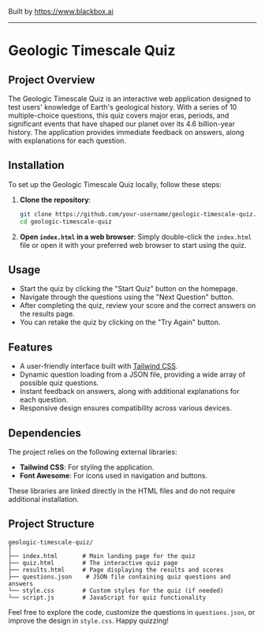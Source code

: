 
Built by https://www.blackbox.ai

---

# Geologic Timescale Quiz

## Project Overview
The Geologic Timescale Quiz is an interactive web application designed to test users' knowledge of Earth's geological history. With a series of 10 multiple-choice questions, this quiz covers major eras, periods, and significant events that have shaped our planet over its 4.6 billion-year history. The application provides immediate feedback on answers, along with explanations for each question.

## Installation
To set up the Geologic Timescale Quiz locally, follow these steps:

1. **Clone the repository**:
   ```bash
   git clone https://github.com/your-username/geologic-timescale-quiz.git
   cd geologic-timescale-quiz
   ```

2. **Open `index.html` in a web browser**:
   Simply double-click the `index.html` file or open it with your preferred web browser to start using the quiz.

## Usage
- Start the quiz by clicking the "Start Quiz" button on the homepage.
- Navigate through the questions using the "Next Question" button.
- After completing the quiz, review your score and the correct answers on the results page.
- You can retake the quiz by clicking on the "Try Again" button.

## Features
- A user-friendly interface built with [Tailwind CSS](https://tailwindcss.com/).
- Dynamic question loading from a JSON file, providing a wide array of possible quiz questions.
- Instant feedback on answers, along with additional explanations for each question.
- Responsive design ensures compatibility across various devices.

## Dependencies
The project relies on the following external libraries:
- **Tailwind CSS**: For styling the application.
- **Font Awesome**: For icons used in navigation and buttons.

These libraries are linked directly in the HTML files and do not require additional installation.

## Project Structure
```
geologic-timescale-quiz/
│
├── index.html       # Main landing page for the quiz
├── quiz.html        # The interactive quiz page
├── results.html     # Page displaying the results and scores
├── questions.json    # JSON file containing quiz questions and answers
└── style.css        # Custom styles for the quiz (if needed)
└── script.js        # JavaScript for quiz functionality
```

Feel free to explore the code, customize the questions in `questions.json`, or improve the design in `style.css`. Happy quizzing!